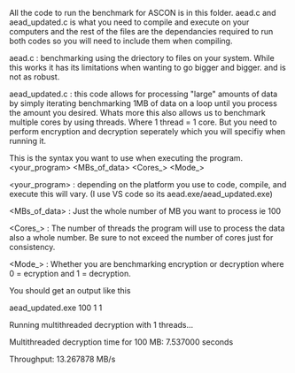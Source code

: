 All the code to run the benchmark for ASCON is in this folder. aead.c and aead_updated.c is what you need to compile and execute on your computers and the rest of the files are the dependancies required to run both codes so you will need to include them when compiling.

aead.c : benchmarking using the driectory to files on your system. While this works it has its limitations when wanting to go bigger and bigger. and is not as robust.

aead_updated.c : this code allows for processing "large" amounts of data by simply iterating benchmarking 1MB of data on a loop until you process the amount you desired. Whats more this also allows us to benchmark multiple cores by using threads. Where 1 thread = 1 core. But you need to perform encryption and decryption seperately which you will specifiy when running it.

This is the syntax you want to use when executing the program. <your_program> <MBs_of_data> <Cores_> <Mode_>

<your_program> : depending on the platform you use to code, compile, and execute this will vary. (I use VS code so its aead.exe/aead_updated.exe)

<MBs_of_data> : Just the whole number of MB you want to process ie 100

<Cores_> : The number of threads the program will use to process the data also a whole number. Be sure to not exceed the number of cores just for consistency.

<Mode_> : Whether you are benchmarking encryption or decryption where 0 = ecryption and 1 = decryption.

You should get an output like this

aead_updated.exe 100 1 1

Running multithreaded decryption with 1 threads...

Multithreaded decryption time for 100 MB: 7.537000 seconds

Throughput: 13.267878 MB/s
